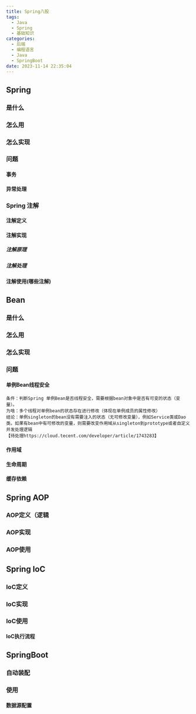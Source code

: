 ```yaml
---
title: Spring八股
tags:
  - Java
  - Spring
  - 基础知识
categories:
  - 后端
  - 编程语言
  - Java
  - SpringBoot
date: 2023-11-14 22:35:04
---
```

## Spring

### 是什么
### 怎么用
### 怎么实现
### 问题
#### 事务
#### 异常处理


### Spring 注解
#### 注解定义
#### 注解实现
##### 注解原理
##### 注解处理

#### 注解使用(哪些注解)


## Bean
### 是什么
### 怎么用
### 怎么实现

### 问题
#### 单例Bean线程安全
	条件：判断Spring 单例Bean是否线程安全，需要根据bean对象中是否有可变的状态（变量）。
	为啥：多个线程对单例bean的状态存在进行修改（体现在单例成员的属性修改）
	结论：单例singleton的bean没有需要注入的状态（无可修改变量），例如Service类或Dao类。如果有bean中有可修改的变量，则需要改变作用域从singleton到prototype或者自定义并发处理逻辑
	【待处理https://cloud.tecent.com/developer/article/1743283】
#### 作用域
#### 生命周期
#### 缓存依赖





## Spring AOP
### AOP定义（逻辑

### AOP实现
### AOP使用

## Spring IoC
### IoC定义
### IoC实现
### IoC使用
#### IoC执行流程



## SpringBoot
### 自动装配
### 使用
#### 数据源配置

